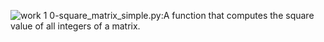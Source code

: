 ![work 1](https://user-images.githubusercontent.com/68068538/133388277-c0ca7103-3a41-4dc2-8ed2-1e7b4532d23c.png)
0-square_matrix_simple.py:A function that computes the square value of all integers of a matrix.
